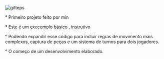 ![gitteps](https://github.com/user-attachments/assets/50ced62c-aa85-46fb-a1a2-7c2b227dac7c) 

° Primeiro projeto feito por min 


° Este é um execemplo básico , instrutivo 


° Podendo  expandir esse código para incluir regras de movimento mais complexos, captura de peças e um sistema de turnos para dois jogadores. 




° O começo de um desenvolvimento elaborado. 
